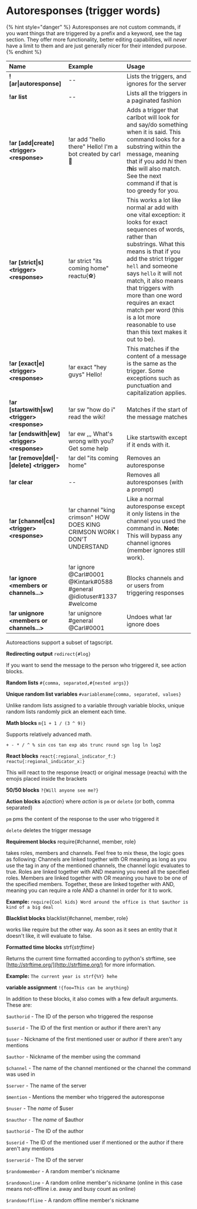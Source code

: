 # Autoresponses \(trigger words\)

{% hint style="danger" %}
Autoresponses are not custom commands, if you want things that are triggered by a prefix and a keyword, see the tag section. They offer more functionality, better editing capabilities, will _never_ have a limit to them and are just generally nicer for their intended purpose.
{% endhint %}

| Name | Example | Usage |
| :--- | :--- | :--- |
| **!\[ar\|autoresponse\]** | -- | Lists the triggers, and ignores for the server |
| **!ar list** | -- | Lists all the triggers in a paginated fashion |
| **!ar \[add\|create\] &lt;trigger&gt; &lt;response&gt;** | !ar add "hello there" Hello! I'm a bot created by carl :muscle: | Adds a trigger that carlbot will look for and say/do something when it is said. This command looks for a substring within the message, meaning that if you add _hi_ then _t_**hi**_s_ will also match. See the next command if that is too greedy for you. |
| **!ar \[strict\|s\] &lt;trigger&gt; &lt;response&gt;** | !ar strict "its coming home" reactu{⚽️} | This works a lot like normal ar add with one vital exception: it looks for exact sequences of words, rather than substrings. What this means is that if you add the strict trigger `hell` and someone says `hello` it will not match, it also means that triggers with more than one word requires an exact match per word \(this is a lot more reasonable to use than this text makes it out to be\). |
| **!ar \[exact\|e\] &lt;trigger&gt; &lt;response&gt;** | !ar exact "hey guys" Hello! | This matches if the content of a message is the same as the trigger. Some exceptions such as punctuation and capitalization applies. |
| **!ar \[startswith\|sw\] &lt;trigger&gt; &lt;response&gt;** | !ar sw "how do i" read the wiki! | Matches if the start of the message matches |
| **!ar \[endswith\|ew\] &lt;trigger&gt; &lt;response&gt;** | !ar ew ,,, What's wrong with you? Get some help | Like startswith except if it ends with it. |
| **!ar \[remove\|del\|-\|delete\] &lt;trigger&gt;** | !ar del "its coming home" | Removes an autoresponse |
| **!ar clear** | -- | Removes all autoresponses \(with a prompt\) |
| **!ar \[channel\|cs\] &lt;trigger&gt; &lt;response&gt;** | !ar channel "king crimson" HOW DOES KING CRIMSON WORK I DON'T UNDERSTAND | Like a normal autoresponse except it only listens in the channel you used the command in. **Note:** This will bypass any channel ignores \(member ignores still work\). |
| **!ar ignore &lt;members or channels...&gt;** | !ar ignore @Carl\#0001 @Kintark\#0588 \#general  @idiotuser\#1337 \#welcome | Blocks channels and or users from triggering responses |
| **!ar unignore &lt;members or channels...&gt;** | !ar unignore \#general @Carl\#0001 | Undoes what !ar ignore does |

Autoreactions support a subset of tagscript.

**Redirecting output** `redirect{#log}`

If you want to send the message to the person who triggered it, see action blocks.

**Random lists** `#{comma, separated,#{nested args}}`

**Unique random list variables** `#variablename{comma, separated, values}`

Unlike random lists assigned to a variable through variable blocks, unique random lists randomly pick an element each time.

**Math blocks** `m{1 + 1 / (3 ^ 9)}`

Supports relatively advanced math.

`+ - * / ^ % sin cos tan exp abs trunc round sgn log ln log2`

**React blocks** `react{:regional_indicator_f:}` `reactu{:regional_indicator_x:}`

This will react to the response \(react\) or original message \(reactu\) with the emojis placed inside the brackets

**50/50 blocks** `?{Will anyone see me?}`

**Action blocks** a{_action_} where _action_ is `pm` or `delete` \(or both, comma separated\)

`pm` pms the content of the response to the user who triggered it

`delete` deletes the trigger message

**Requirement blocks** require{\#channel, member, role}

takes roles, members and channels. Feel free to mix these, the logic goes as following: Channels are linked together with OR meaning as long as you use the tag in any of the mentioned channels, the channel logic evaluates to true. Roles are linked together with AND meaning you need all the specified roles. Members are linked together with OR meaning you have to be one of the specified members. Together, these are linked together with AND, meaning you can require a role AND a channel in order for it to work.

**Example:** `require{Cool kids} Word around the office is that $author is kind of a big deal`

**Blacklist blocks** blacklist{\#channel, member, role}

works like require but the other way. As soon as it sees an entity that it doesn't like, it will evaluate to false.

**Formatted time blocks** strf{_strftime_}

Returns the current time formatted according to python's strftime, see [http://strftime.org/](http://strftime.org/) for more information.

**Example:** `The current year is strf{%Y} hehe`

**variable assignment** `!{foo=This can be anything}`

In addition to these blocks, it also comes with a few default arguments. These are:

`$authorid` - The ID of the person who triggered the response

`$userid` - The ID of the first mention or author if there aren't any

`$user` - Nickname of the first mentioned user or author if there aren't any mentions

`$author` - Nickname of the member using the command

`$channel` - The name of the channel mentioned or the channel the command was used in

`$server` - The name of the server

`$mention` - Mentions the member who triggered the autoresponse

`$nuser` - The _name_ of $user

`$nauthor` - The _name_ of $author

`$authorid` - The ID of the author

`$userid` - The ID of the mentioned user if mentioned or the author if there aren't any mentions

`$serverid` - The ID of the server

`$randommember` - A random member's nickname

`$randomonline` - A random online member's nickname \(online in this case means not-offline i.e. away and busy count as online\)

`$randomoffline` - A random offline member's nickname

